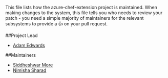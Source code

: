 This file lists how the azure-chef-extension project is maintained. When making changes to the system, this file tells you who needs to review your patch - you need a simple majority of maintainers for the relevant subsystems to provide a :+1: on your pull request.

##Project Lead
* [Adam Edwards](https://github.com/adamedx)

##Maintainers
* [Siddheshwar More](https://github.com/siddheshwar-more)
* [Nimisha Sharad](https://github.com/NimishaS)